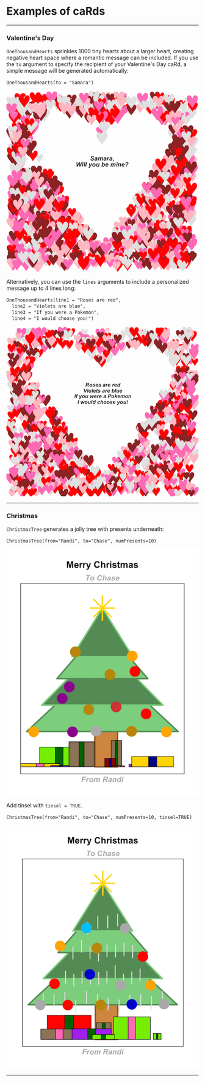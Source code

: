 # Examples of caRds

___

### Valentine's Day

`OneThousandHearts` sprinkles 1000 tiny hearts about a larger heart, creating negative heart space where a romantic message can be included. If you use the `to` argument to specify the recipient of your Valentine's Day caRd, a simple message will be generated automatically:

```
OneThousandHearts(to = "Samara")
```

![](./images/OneThousandHearts.png)

Alternatively, you can use the `lines` arguments to include a personalized message up to 4 lines long:

```
OneThousandHearts(line1 = "Roses are red", 
  line2 = "Violets are blue", 
  line3 = "If you were a Pokemon", 
  line4 = "I would choose you!")
```

![](./images/OneThousandHeartsPoem.png)

___

### Christmas

`ChristmasTree` generates a jolly tree with presents underneath:

```
ChristmasTree(from="Randi", to="Chase", numPresents=10)
```

![](./images/ChristmasTree.png)

Add tinsel with `tinsel = TRUE`. 

```
ChristmasTree(from="Randi", to="Chase", numPresents=10, tinsel=TRUE)
```

![](./images/ChristmasTreeGaudy.png)

___

